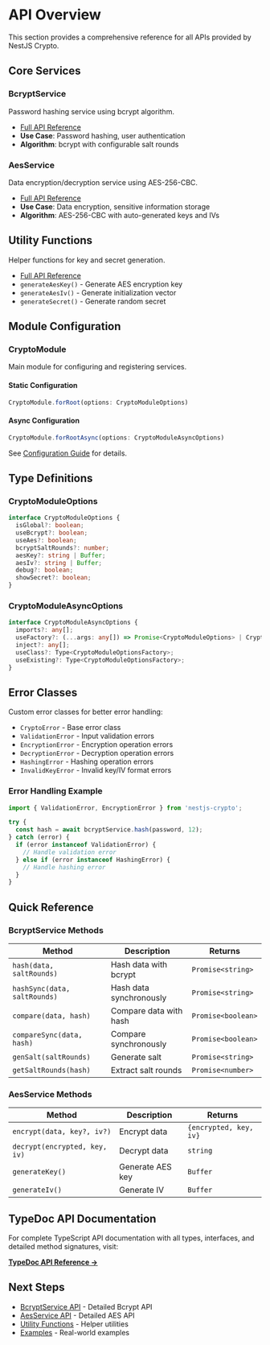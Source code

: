 # API Overview

This section provides a comprehensive reference for all APIs provided by NestJS Crypto.

## Core Services

### BcryptService

Password hashing service using bcrypt algorithm.

- [Full API Reference](/api/bcrypt-service)
- **Use Case**: Password hashing, user authentication
- **Algorithm**: bcrypt with configurable salt rounds

### AesService

Data encryption/decryption service using AES-256-CBC.

- [Full API Reference](/api/aes-service)
- **Use Case**: Data encryption, sensitive information storage
- **Algorithm**: AES-256-CBC with auto-generated keys and IVs

## Utility Functions

Helper functions for key and secret generation.

- [Full API Reference](/api/utilities)
- `generateAesKey()` - Generate AES encryption key
- `generateAesIv()` - Generate initialization vector
- `generateSecret()` - Generate random secret

## Module Configuration

### CryptoModule

Main module for configuring and registering services.

#### Static Configuration

```typescript
CryptoModule.forRoot(options: CryptoModuleOptions)
```

#### Async Configuration

```typescript
CryptoModule.forRootAsync(options: CryptoModuleAsyncOptions)
```

See [Configuration Guide](/guide/configuration) for details.

## Type Definitions

### CryptoModuleOptions

```typescript
interface CryptoModuleOptions {
  isGlobal?: boolean;
  useBcrypt?: boolean;
  useAes?: boolean;
  bcryptSaltRounds?: number;
  aesKey?: string | Buffer;
  aesIv?: string | Buffer;
  debug?: boolean;
  showSecret?: boolean;
}
```

### CryptoModuleAsyncOptions

```typescript
interface CryptoModuleAsyncOptions {
  imports?: any[];
  useFactory?: (...args: any[]) => Promise<CryptoModuleOptions> | CryptoModuleOptions;
  inject?: any[];
  useClass?: Type<CryptoModuleOptionsFactory>;
  useExisting?: Type<CryptoModuleOptionsFactory>;
}
```

## Error Classes

Custom error classes for better error handling:

- `CryptoError` - Base error class
- `ValidationError` - Input validation errors
- `EncryptionError` - Encryption operation errors
- `DecryptionError` - Decryption operation errors
- `HashingError` - Hashing operation errors
- `InvalidKeyError` - Invalid key/IV format errors

### Error Handling Example

```typescript
import { ValidationError, EncryptionError } from 'nestjs-crypto';

try {
  const hash = await bcryptService.hash(password, 12);
} catch (error) {
  if (error instanceof ValidationError) {
    // Handle validation error
  } else if (error instanceof HashingError) {
    // Handle hashing error
  }
}
```

## Quick Reference

### BcryptService Methods

| Method | Description | Returns |
|--------|-------------|---------|
| `hash(data, saltRounds)` | Hash data with bcrypt | `Promise<string>` |
| `hashSync(data, saltRounds)` | Hash data synchronously | `Promise<string>` |
| `compare(data, hash)` | Compare data with hash | `Promise<boolean>` |
| `compareSync(data, hash)` | Compare synchronously | `Promise<boolean>` |
| `genSalt(saltRounds)` | Generate salt | `Promise<string>` |
| `getSaltRounds(hash)` | Extract salt rounds | `Promise<number>` |

### AesService Methods

| Method | Description | Returns |
|--------|-------------|---------|
| `encrypt(data, key?, iv?)` | Encrypt data | `{encrypted, key, iv}` |
| `decrypt(encrypted, key, iv)` | Decrypt data | `string` |
| `generateKey()` | Generate AES key | `Buffer` |
| `generateIv()` | Generate IV | `Buffer` |

## TypeDoc API Documentation

For complete TypeScript API documentation with all types, interfaces, and detailed method signatures, visit:

**[TypeDoc API Reference →](https://nestjs-crypto-api.pages.dev/)**

## Next Steps

- [BcryptService API](/api/bcrypt-service) - Detailed Bcrypt API
- [AesService API](/api/aes-service) - Detailed AES API
- [Utility Functions](/api/utilities) - Helper utilities
- [Examples](/examples/authentication) - Real-world examples
